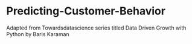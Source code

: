 # Predicting-Customer-Behavior
Adapted from Towardsdatascience series titled Data Driven Growth with Python by Baris Karaman
